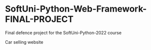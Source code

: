 # SoftUni-Python-Web-Framework-FINAL-PROJECT
Final defence project for the SoftUni-Python-2022 course 

Car selling website
